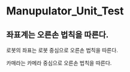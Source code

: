 # Manupulator_Unit_Test
## 좌표계는 오른손 법칙을 따른다.

로봇의 좌표는 로봇 중심으로 오른손 법칙을 따른다.

카매라는 카메라 중심으로 오른손 법칙을 따른다.
